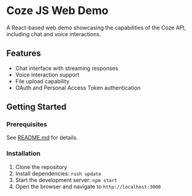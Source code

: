# Coze JS Web Demo

A React-based web demo showcasing the capabilities of the Coze API, including chat and voice interactions.

## Features

- Chat interface with streaming responses
- Voice interaction support
- File upload capability
- OAuth and Personal Access Token authentication


## Getting Started

### Prerequisites

See [README.md](../../README.md) for details.

### Installation

1. Clone the repository
2. Install dependencies: `rush update`
3. Start the development server: `npm start`
4. Open the browser and navigate to `http://localhost:3000`
